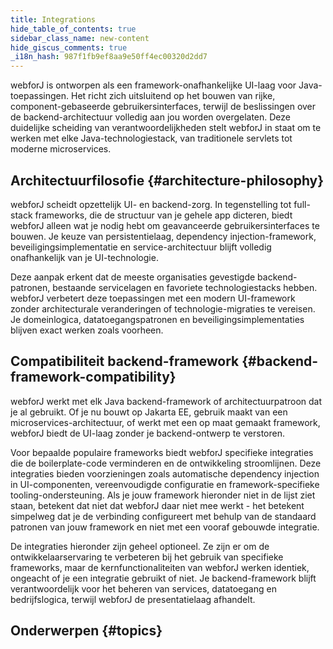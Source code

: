 ```yaml
---
title: Integrations
hide_table_of_contents: true
sidebar_class_name: new-content
hide_giscus_comments: true
_i18n_hash: 987f1fb9ef8aa9e50ff4ec00320d2dd7
---
```

<Head>
  <style>{`
  .container {
    max-width: 65em !important;
  }
  `}</style>
</Head>

webforJ is ontworpen als een framework-onafhankelijke UI-laag voor Java-toepassingen. Het richt zich uitsluitend op het bouwen van rijke, component-gebaseerde gebruikersinterfaces, terwijl de beslissingen over de backend-architectuur volledig aan jou worden overgelaten. Deze duidelijke scheiding van verantwoordelijkheden stelt webforJ in staat om te werken met elke Java-technologiestack, van traditionele servlets tot moderne microservices.

## Architectuurfilosofie {#architecture-philosophy}

webforJ scheidt opzettelijk UI- en backend-zorg. In tegenstelling tot full-stack frameworks, die de structuur van je gehele app dicteren, biedt webforJ alleen wat je nodig hebt om geavanceerde gebruikersinterfaces te bouwen. Je keuze van persistentielaag, dependency injection-framework, beveiligingsimplementatie en service-architectuur blijft volledig onafhankelijk van je UI-technologie.

Deze aanpak erkent dat de meeste organisaties gevestigde backend-patronen, bestaande servicelagen en favoriete technologiestacks hebben. webforJ verbetert deze toepassingen met een modern UI-framework zonder architecturale veranderingen of technologie-migraties te vereisen. Je domeinlogica, datatoegangspatronen en beveiligingsimplementaties blijven exact werken zoals voorheen.

## Compatibiliteit backend-framework {#backend-framework-compatibility}

webforJ werkt met elk Java backend-framework of architectuurpatroon dat je al gebruikt. Of je nu bouwt op Jakarta EE, gebruik maakt van een microservices-architectuur, of werkt met een op maat gemaakt framework, webforJ biedt de UI-laag zonder je backend-ontwerp te verstoren.

Voor bepaalde populaire frameworks biedt webforJ specifieke integraties die de boilerplate-code verminderen en de ontwikkeling stroomlijnen. Deze integraties bieden voorzieningen zoals automatische dependency injection in UI-componenten, vereenvoudigde configuratie en framework-specifieke tooling-ondersteuning. Als je jouw framework hieronder niet in de lijst ziet staan, betekent dat niet dat webforJ daar niet mee werkt - het betekent simpelweg dat je de verbinding configureert met behulp van de standaard patronen van jouw framework en niet met een vooraf gebouwde integratie.

De integraties hieronder zijn geheel optioneel. Ze zijn er om de ontwikkelaarservaring te verbeteren bij het gebruik van specifieke frameworks, maar de kernfunctionaliteiten van webforJ werken identiek, ongeacht of je een integratie gebruikt of niet. Je backend-framework blijft verantwoordelijk voor het beheren van services, datatoegang en bedrijfslogica, terwijl webforJ de presentatielaag afhandelt.

## Onderwerpen {#topics}

<DocCardList className="topics-section" />
